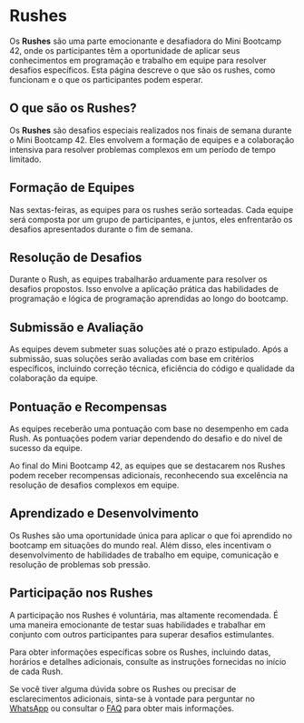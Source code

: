 <!-- TODO: Generated by chatGPT, review later -->

# Rushes

Os **Rushes** são uma parte emocionante e desafiadora do Mini Bootcamp 42, onde
os participantes têm a oportunidade de aplicar seus conhecimentos em programação
e trabalho em equipe para resolver desafios específicos. Esta página descreve o
que são os rushes, como funcionam e o que os participantes podem esperar.

## O que são os Rushes?

Os **Rushes** são desafios especiais realizados nos finais de semana durante o
Mini Bootcamp 42. Eles envolvem a formação de equipes e a colaboração intensiva
para resolver problemas complexos em um período de tempo limitado.

## Formação de Equipes

Nas sextas-feiras, as equipes para os rushes serão sorteadas. Cada equipe será
composta por um grupo de participantes, e juntos, eles enfrentarão os desafios
apresentados durante o fim de semana.

## Resolução de Desafios

Durante o Rush, as equipes trabalharão arduamente para resolver os desafios
propostos. Isso envolve a aplicação prática das habilidades de programação e
lógica de programação aprendidas ao longo do bootcamp.

## Submissão e Avaliação

As equipes devem submeter suas soluções até o prazo estipulado. Após a submissão,
suas soluções serão avaliadas com base em critérios específicos, incluindo correção
técnica, eficiência do código e qualidade da colaboração da equipe.

## Pontuação e Recompensas

As equipes receberão uma pontuação com base no desempenho em cada Rush. As
pontuações podem variar dependendo do desafio e do nível de sucesso da equipe.

Ao final do Mini Bootcamp 42, as equipes que se destacarem nos Rushes podem
receber recompensas adicionais, reconhecendo sua excelência na resolução de
desafios complexos em equipe.

## Aprendizado e Desenvolvimento

Os Rushes são uma oportunidade única para aplicar o que foi aprendido no bootcamp
em situações do mundo real. Além disso, eles incentivam o desenvolvimento de
habilidades de trabalho em equipe, comunicação e resolução de problemas sob pressão.

## Participação nos Rushes

A participação nos Rushes é voluntária, mas altamente recomendada. É uma maneira
emocionante de testar suas habilidades e trabalhar em conjunto com outros
participantes para superar desafios estimulantes.

Para obter informações específicas sobre os Rushes, incluindo datas, horários e
detalhes adicionais, consulte as instruções fornecidas no início de cada Rush.

Se você tiver alguma dúvida sobre os Rushes ou precisar de esclarecimentos
adicionais, sinta-se à vontade para perguntar no [WhatsApp](https://wa.me/93984055714)
ou consultar o [FAQ](./docs/faq.md) para obter mais informações.
